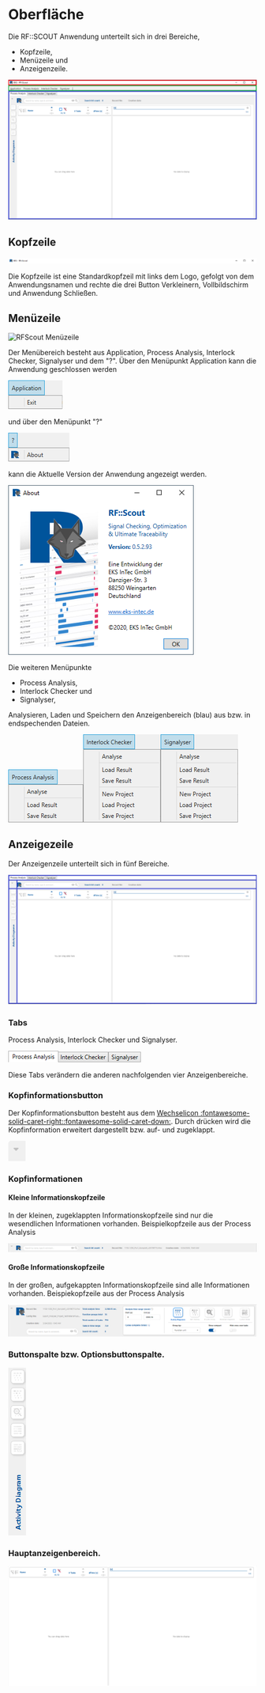 # Oberfläche
Die RF::SCOUT Anwendung unterteilt sich in drei Bereiche,
- Kopfzeile,
- Menüzeile und
- Anzeigenzeile.

![RFScout Programmbereiche](Bilder/RF_Scout_Window_1.png)

## Kopfzeile
![RFScout Kopfzeile](Bilder/RF_Scout_Window_Kopfzeile.png)

Die Kopfzeile ist eine Standardkopfzeil mit links dem Logo, gefolgt von dem Anwendungsnamen und rechte die drei Button Verkleinern, Vollbildschirm und Anwendung Schließen.

## Menüzeile
![RFScout Menüzeile](Bilder/RF_Scout_Window_Menüzeile.png)

Der Menübereich besteht aus Application, Process Analysis, Interlock Checker, Signalyser und dem "?".
Über den Menüpunkt Application kann die Anwendung geschlossen werden

![RFScout Menüzeile Application](Bilder/RF_Scout_Window_Menu_Application.png)

und über den Menüpunkt "?"

![RFScout Menüzeile ?](Bilder/RF_Scout_Window_Menu_About.png)

kann die Aktuelle Version der Anwendung angezeigt werden.

![RFScout Menüzeile ? About](Bilder/RF_Scout_Window_About.png)

Die weiteren Menüpunkte
- Process Analysis,
- Interlock Checker und
- Signalyser,

Analysieren, Laden und Speichern den Anzeigenbereich (blau) aus bzw. in endspechenden Dateien.

![RFScout Menüzeile Process Analysis](Bilder/RF_Scout_Window_Menu_ProcessAnalysis.png)![RFScout Menüzeile Interlock Checker](Bilder/RF_Scout_Window_Menu_InterlockChecker.png)![RFScout Menüzeile Signalyser](Bilder/RF_Scout_Window_Menu_Signalyser.png)

## Anzeigezeile
Der Anzeigenzeile unterteilt sich in fünf Bereiche.

![RFScout Anzeigezeile](Bilder/RF_Scout_Window_2.png)

### Tabs
Process Analysis, Interlock Checker und Signalyser.

![RFScout Tabs](Bilder/RF_Scout_Window_Laschen.png)

Diese Tabs verändern die anderen nachfolgenden vier Anzeigenbereiche.
### Kopfinformationsbutton
Der Kopfinformationsbutton besteht aus dem [Wechselicon :fontawesome-solid-caret-right::fontawesome-solid-caret-down:](#caret-right-und-caret-down). Durch drücken wird die Kopfinformation erweitert dargestellt bzw. auf- und zugeklappt.

![RFScout Kopfinformationsbutton](Bilder/RF_Scout_Window_Kopfinformationsbutton.png)

### Kopfinformationen

#### Kleine Informationskopfzeile
In der kleinen, zugeklappten Informationskopfzeile sind nur die wesendlichen Informationen vorhanden.
Beispielkopfzeile aus der Process Analysis

![RFScout Kleine Informationskopfzeile](Bilder/RF_Scout_Window_Kopfinformation_klein.png)

#### Große Informationskopfzeile
In der großen, aufgekappten Informationskopfzeile sind alle Informationen vorhanden.
Beispiekopfzeile aus der Process Analysis

![RFScout Große Informationskopfzeile](Bilder/RF_Scout_Window_Kopfinformation_gross.png)

### Buttonspalte bzw. Optionsbuttonspalte.

![RFScout Buttonspalte](Bilder/RF_Scout_Window_Buttonspalte.png)

### Hauptanzeigenbereich.

![RFScout Hauptanzeigenbereich](Bilder/RF_Scout_Window_Hauptanzeigenbereich.png)

